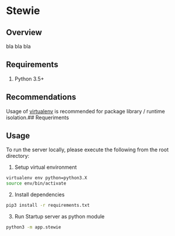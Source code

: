 # Stewie
## Overview
bla bla bla

## Requirements
1. Python 3.5+

## Recommendations
Usage of [virtualenv](https://realpython.com/blog/python/python-virtual-environments-a-primer/) is recommended for package library / runtime isolation.## Requeriments


## Usage
To run the server locally, please execute the following from the root directory:

1. Setup virtual environment
```bash
virtualenv env python=python3.X
source env/bin/activate
```

2. Install dependencies
```bash
pip3 install -r requirements.txt
```

3. Run Startup server as python module
```bash
python3 -m app.stewie
```
